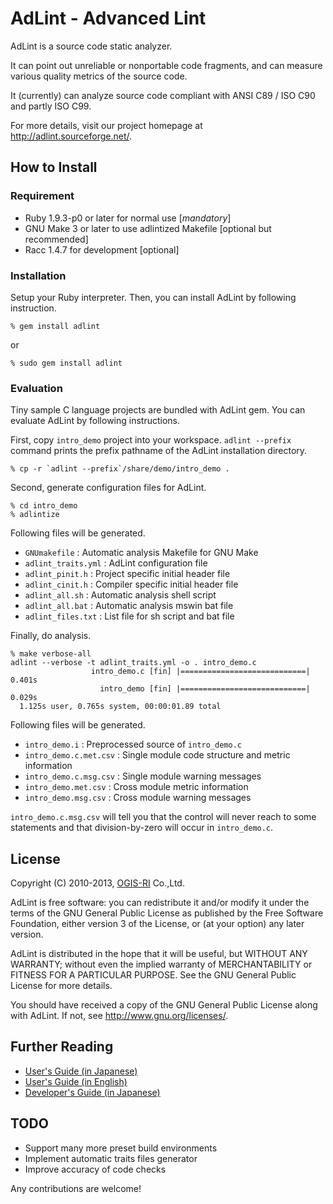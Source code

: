 # AdLint - Advanced Lint

AdLint is a source code static analyzer.

It can point out unreliable or nonportable code fragments, and can measure various quality metrics of the source code.

It (currently) can analyze source code compliant with ANSI C89 / ISO C90 and partly ISO C99.

For more details, visit our project homepage at <http://adlint.sourceforge.net/>.

## How to Install

### Requirement

* Ruby 1.9.3-p0 or later for normal use [*mandatory*]
* GNU Make 3 or later to use adlintized Makefile [optional but recommended]
* Racc 1.4.7 for development [optional]

### Installation

Setup your Ruby interpreter.
Then, you can install AdLint by following instruction.

    % gem install adlint
or

    % sudo gem install adlint

### Evaluation

Tiny sample C language projects are bundled with AdLint gem.
You can evaluate AdLint by following instructions.

First, copy `intro_demo` project into your workspace.
`adlint --prefix` command prints the prefix pathname of the AdLint installation directory.

    % cp -r `adlint --prefix`/share/demo/intro_demo .

Second, generate configuration files for AdLint.

    % cd intro_demo
    % adlintize

Following files will be generated.

* `GNUmakefile`       : Automatic analysis Makefile for GNU Make
* `adlint_traits.yml` : AdLint configuration file
* `adlint_pinit.h`    : Project specific initial header file
* `adlint_cinit.h`    : Compiler specific initial header file
* `adlint_all.sh`     : Automatic analysis shell script
* `adlint_all.bat`    : Automatic analysis mswin bat file
* `adlint_files.txt`  : List file for sh script and bat file

Finally, do analysis.

    % make verbose-all
    adlint --verbose -t adlint_traits.yml -o . intro_demo.c
                      intro_demo.c [fin] |============================| 0.401s
                        intro_demo [fin] |============================| 0.029s
      1.125s user, 0.765s system, 00:00:01.89 total

Following files will be generated.

* `intro_demo.i`         : Preprocessed source of `intro_demo.c`
* `intro_demo.c.met.csv` : Single module code structure and metric information
* `intro_demo.c.msg.csv` : Single module warning messages
* `intro_demo.met.csv`   : Cross module metric information
* `intro_demo.msg.csv`   : Cross module warning messages

`intro_demo.c.msg.csv` will tell you that the control will never reach to some statements and that division-by-zero will occur in `intro_demo.c`.

## License

Copyright (C) 2010-2013, [OGIS-RI](http://www.ogis-ri.co.jp/) Co.,Ltd.

AdLint is free software: you can redistribute it and/or modify it under the
terms of the GNU General Public License as published by the Free Software
Foundation, either version 3 of the License, or (at your option) any later
version.

AdLint is distributed in the hope that it will be useful, but WITHOUT ANY
WARRANTY; without even the implied warranty of MERCHANTABILITY or FITNESS FOR A
PARTICULAR PURPOSE.  See the GNU General Public License for more details.

You should have received a copy of the GNU General Public License along with
AdLint.  If not, see <http://www.gnu.org/licenses/>.

## Further Reading

* [User's Guide (in Japanese)](http://adlint.sourceforge.net/pmwiki/upload.d/Main/users_guide_ja.html)
* [User's Guide (in English)](http://adlint.sourceforge.net/pmwiki/upload.d/Main/users_guide_en.html)
* [Developer's Guide (in Japanese)](http://adlint.sourceforge.net/pmwiki/upload.d/Main/developers_guide_ja.html)

## TODO

* Support many more preset build environments
* Implement automatic traits files generator
* Improve accuracy of code checks

Any contributions are welcome!
